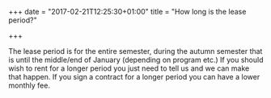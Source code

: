 +++
date = "2017-02-21T12:25:30+01:00"
title = "How long is the lease period?"

+++

The lease period is for the entire semester, during the autumn semester that is until the middle/end of January (depending on program etc.) If you should wish to rent for a longer period you just need to tell us and we can make that happen. If you sign a contract for a longer period you can have a lower monthly fee.